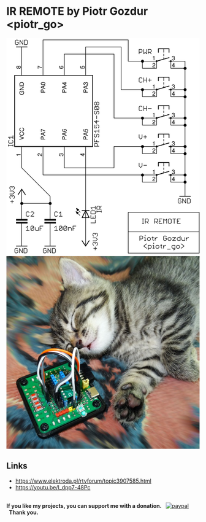 # IR REMOTE by Piotr Gozdur <piotr_go>

![schematic](schemat.png)
![pcb](pcb.jpg)

## Links
* https://www.elektroda.pl/rtvforum/topic3907585.html
* https://youtu.be/I_dpp7-48Pc

<br><b>If you like my projects, you can support me with a donation.&nbsp;&nbsp;</b>
[![paypal](https://www.paypalobjects.com/en_US/i/btn/btn_donateCC_LG.gif)](https://www.paypal.com/donate/?business=8PFDDCVKKCSP6&no_recurring=0&currency_code=USD)
<b>&nbsp;&nbsp;Thank you.</b><br>